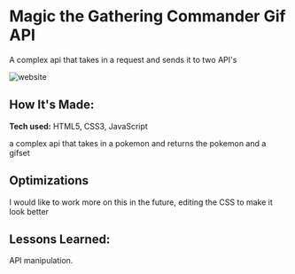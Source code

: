  # Magic the Gathering Commander Gif API
A complex api that takes in a request and sends it to two API's

![website](https://user-images.githubusercontent.com/102541464/172066627-2bd334a6-2413-4737-ba73-e48e3c36346f.png)


## How It's Made:

**Tech used:** HTML5, CSS3, JavaScript

a complex api that takes in a pokemon and returns the pokemon and a gifset

## Optimizations

I would like to work more on this in the future, editing the CSS to make it look better

## Lessons Learned:

API manipulation.
